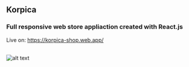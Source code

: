 ## Korpica
### Full responsive web store appliaction created with React.js
Live on: https://korpica-shop.web.app/ <br/><br/>

![alt text](https://res.cloudinary.com/dvpigocv1/image/upload/v1592002567/GitHub/korpica.png)
